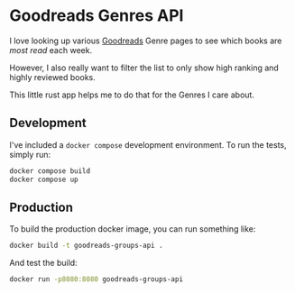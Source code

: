 # Goodreads Genres API

I love looking up various [Goodreads](https://www.goodreads.com) Genre pages to see which books are *most read* each week.

However, I also really want to filter the list to only show high ranking and highly reviewed books.

This little rust app helps me to do that for the Genres I care about.

## Development

I've included a `docker compose` development environment. To run the tests, simply run:

```bash
docker compose build
docker compose up
```

## Production

To build the production docker image, you can run something like:

```bash
docker build -t goodreads-groups-api .
```

And test the build:

```bash
docker run -p8080:8080 goodreads-groups-api
```
